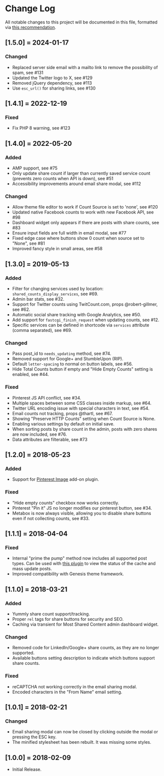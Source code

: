 # Change Log
All notable changes to this project will be documented in this file, formatted via [this recommendation](http://keepachangelog.com/).

## [1.5.0] = 2024-01-17
### Changed
- Replaced server side email with a mailto link to remove the possibility of spam, see #131
- Updated the Twitter logo to X, see #129
- Removed jQuery dependency, see #113
- Use `esc_url()` for sharing links, see #130

## [1.4.1] = 2022-12-19
### Fixed
- Fix PHP 8 warning, see #123

## [1.4.0] = 2022-05-20
### Added
- AMP support, see #75
- Only update share count if larger than currently saved service count (prevents zero counts when API is down), see #51
- Accessibility improvements around email share modal, see #112

### Changed
- Allow theme file editor to work if Count Source is set to 'none', see #120
- Updated native Facebook counts to work with new Facebook API, see #98
- Dashboard widget only appears if there are posts with share counts, see #83
- Ensure input fields are full width in email modal, see #77
- Fixed edge case where buttons show 0 count when source set to "None", see #81
- Improved fancy style in small areas, see #58

## [1.3.0] = 2019-05-13
### Added
- Filter for changing services used by location: `shared_counts_display_services`, see #69.
- Admin bar stats, see #32.
- Support for Twitter counts using TwitCount.com, props @robert-gillmer, see #62.
- Automatic social share tracking with Google Analytics, see #50.
- Add support for `fastcgi_finish_request` when updating counts, see #12.
- Specific services can be defined in shortcode via `services` attribute (comma separated), see #69.


### Changed
- Pass post_id to `needs_updating` method, see #74.
- Removed support for Google+ and StumbleUpon (RIP).
- Default `letter-spacing` to normal on button labels, see #56.
- Hide Total Counts button if empty and "Hide Empty Counts" setting is enabled, see #44.

### Fixed
- Pinterest JS API conflict, see #34.
- Multiple spaces between some CSS classes inside markup, see #64.
- Twitter URL encoding issue with special characters in text, see #54.
- Email counts not tracking, props @thartl, see #67.
- Showing "Preserve HTTP Counts" setting when Count Source is None.
- Enabling various settings by default on initial save.
- When sorting posts by share count in the admin, posts with zero shares are now included, see #76.
- Data attributes are filterable, see #73

## [1.2.0] = 2018-05-23
### Added
- Support for [Pinterest Image](https://github.com/billerickson/Shared-Counts-Pinterest-Image) add-on plugin.

### Fixed
- "Hide empty counts" checkbox now works correctly.
- Pinterest "Pin it" JS no longer modifies our pinterest button, see #34.
- Metabox is now always visible, allowing you to disable share buttons even if not collecting counts, see #33.

## [1.1.1] = 2018-04-04
### Fixed
- Internal "prime the pump" method now includes all supported post types. Can be used with [this plugin](https://github.com/billerickson/Shared-Counts-Prime-Cache) to view the status of the cache and mass update posts.
- Improved compatibility with Genesis theme framework.

## [1.1.0] = 2018-03-21
### Added
- Yummly share count support/tracking.
- Proper `rel` tags for share buttons for security and SEO.
- Caching via transient for Most Shared Content admin dashboard widget.

### Changed
- Removed code for LinkedIn/Google+ share counts, as they are no longer supported.
- Available buttons setting description to indicate which buttons support share counts.

### Fixed
- reCAPTCHA not working correctly in the email sharing modal.
- Encoded characters in the "From Name" email setting.

## [1.0.1] = 2018-02-21
### Changed
- Email sharing modal can now be closed by clicking outside the modal or pressing the ESC key.
- The minified stylesheet has been rebuilt. It was missing some styles.

## [1.0.0] = 2018-02-09
- Initial Release.
